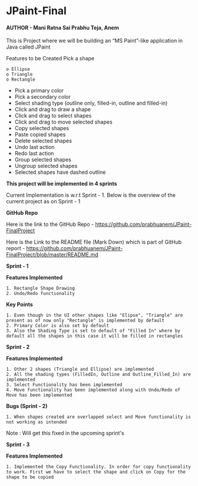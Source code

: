 # JPaint-Final
#### AUTHOR - Mani Ratna Sai Prabhu Teja, Anem

This is Project where we will be building an “MS Paint”-like application in Java called JPaint

Features to be Created
Pick a shape

    o Ellipse
    o Triangle
    o Rectangle
- Pick a primary color
- Pick a secondary color
- Select shading type (outline only, filled-in, outline and filled-in)
- Click and drag to draw a shape
- Click and drag to select shapes
- Click and drag to move selected shapes
- Copy selected shapes
- Paste copied shapes
- Delete selected shapes
- Undo last action
- Redo last action
- Group selected shapes
- Ungroup selected shapes
- Selected shapes have dashed outline

**This project will be implemented in 4 sprints**

Current Implementation is w.r.t Sprint - 1. Below is the overview of the current project as on Sprint - 1

**GitHub Repo**

Here is the link to the GitHub Repo - https://github.com/prabhuanem/JPaint-FinalProject 

Here is the Link to the README file (Mark Down) which is part of GitHub report - https://github.com/prabhuanem/JPaint-FinalProject/blob/master/README.md

**Sprint - 1**

**Features Implemented**

    1. Rectangle Shape Drawing
    2. Undo/Redo functionality

**Key Points**

    1. Even though in the UI other shapes like "Elipse", "Triangle" are present as of now only "Rectangle" is implemented by default
    2. Primary Color is also set by default
    3. Also the Shading Type is set to default of "Filled In" where by default all the shapes in this case it will be filled in rectangles

**Sprint - 2**

**Features Implemented**

    1. Other 2 shapes (Triangle and Ellipse) are implemented
    2. All the shading types (FilledIn, Outline and Outline_Filled_In) are implemented
    3. Select Functionality has been implemented
    4. Move functionality has been implemented along with Undo/Redo of Move has been implemented

**Bugs (Sprint - 2)**

    1. When shapes created are overlapped select and Move functionality is not working as intended

Note : Will get this fixed in the upcoming sprint's

**Sprint - 3**

**Features Implemented**
    
    1. Implemented the Copy Functionality. In order for copy functionality to work. First we have to select the shape and click on Copy for the shape to be copied 